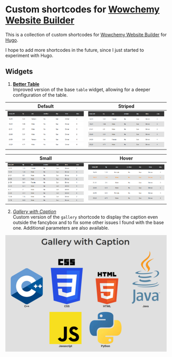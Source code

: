 # Custom shortcodes for [Wowchemy Website Builder](https://wowchemy.com/docs)

This is a collection of custom shortcodes for [Wowchemy Website Builder](https://wowchemy.com/docs) for [Hugo](https://gohugo.io/). 

I hope to add more shortcodes in the future, since I just started to experiment with Hugo.

## Widgets

1. [**Better Table**](shortcodes/better-table/)  
   Improved version of the base `table` widget, allowing for a deeper configuration of the table.

|                       Default                        |                       Striped                        |
| :--------------------------------------------------: | :--------------------------------------------------: |
| ![table default](img/better-table/table-default.png) | ![table striped](img/better-table/table-striped.png) |

|                      Small                       |                      Hover                       |
| :----------------------------------------------: | :----------------------------------------------: |
| ![table small](img/better-table/table-small.png) | ![table hover](img/better-table/table-hover.png) |

2. [*Gallery with Caption*](shortcodes/gallery-with-caption/)  
Custom version of the `gallery` shortcode to display the caption even outside the fancybox and to fix some other issues I found with the base one. Additional parameters are also available.

![gallery-with-caption](img/gallery-with-caption/gallery-with-caption.png)